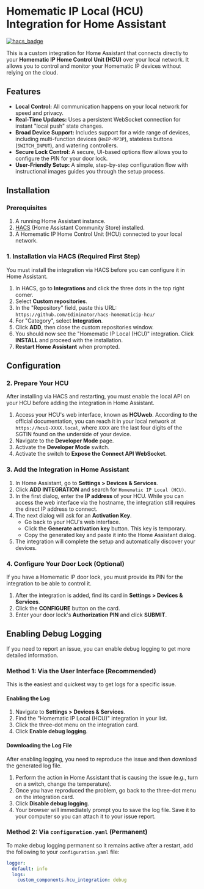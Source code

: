 # Homematic IP Local (HCU) Integration for Home Assistant

[![hacs_badge](https://img.shields.io/badge/HACS-Default-orange.svg)](https://github.com/hacs/integration)

This is a custom integration for Home Assistant that connects directly to your **Homematic IP Home Control Unit (HCU)** over your local network. It allows you to control and monitor your Homematic IP devices without relying on the cloud.

## Features

* **Local Control:** All communication happens on your local network for speed and privacy.
* **Real-Time Updates:** Uses a persistent WebSocket connection for instant "local push" state changes.
* **Broad Device Support:** Includes support for a wide range of devices, including multi-function devices (`HmIP-MP3P`), stateless buttons (`SWITCH_INPUT`), and watering controllers.
* **Secure Lock Control:** A secure, UI-based options flow allows you to configure the PIN for your door lock.
* **User-Friendly Setup:** A simple, step-by-step configuration flow with instructional images guides you through the setup process.

## Installation

### Prerequisites

1.  A running Home Assistant instance.
2.  [HACS](https://hacs.xyz/) (Home Assistant Community Store) installed.
3.  A Homematic IP Home Control Unit (HCU) connected to your local network.

### 1. Installation via HACS (Required First Step)

You must install the integration via HACS before you can configure it in Home Assistant.

1.  In HACS, go to **Integrations** and click the three dots in the top right corner.
2.  Select **Custom repositories**.
3.  In the "Repository" field, paste this URL: `https://github.com/Ediminator/hacs-homematicip-hcu/`
4.  For "Category", select **Integration**.
5.  Click **ADD**, then close the custom repositories window.
6.  You should now see the "Homematic IP Local (HCU)" integration. Click **INSTALL** and proceed with the installation.
7.  **Restart Home Assistant** when prompted.

## Configuration

### 2. Prepare Your HCU

After installing via HACS and restarting, you must enable the local API on your HCU before adding the integration in Home Assistant.

1.  Access your HCU's web interface, known as **HCUweb**. According to the official documentation, you can reach it in your local network at `https://hcu1-XXXX.local`, where `XXXX` are the last four digits of the SGTIN found on the underside of your device.
2.  Navigate to the **Developer Mode** page.
3.  Activate the **Developer Mode** switch.
4.  Activate the switch to **Expose the Connect API WebSocket**.

### 3. Add the Integration in Home Assistant

1.  In Home Assistant, go to **Settings > Devices & Services**.
2.  Click **ADD INTEGRATION** and search for `Homematic IP Local (HCU)`.
3.  In the first dialog, enter the **IP address** of your HCU. While you can access the web interface via the hostname, the integration still requires the direct IP address to connect.
4.  The next dialog will ask for an **Activation Key**.
    * Go back to your HCU's web interface.
    * Click the **Generate activation key** button. This key is temporary.
    * Copy the generated key and paste it into the Home Assistant dialog.
5.  The integration will complete the setup and automatically discover your devices.

### 4. Configure Your Door Lock (Optional)

If you have a Homematic IP door lock, you must provide its PIN for the integration to be able to control it.

1.  After the integration is added, find its card in **Settings > Devices & Services**.
2.  Click the **CONFIGURE** button on the card.
3.  Enter your door lock's **Authorization PIN** and click **SUBMIT**.

## Enabling Debug Logging

If you need to report an issue, you can enable debug logging to get more detailed information.

### Method 1: Via the User Interface (Recommended)

This is the easiest and quickest way to get logs for a specific issue.

#### Enabling the Log

1.  Navigate to **Settings > Devices & Services**.
2.  Find the "Homematic IP Local (HCU)" integration in your list.
3.  Click the three-dot menu on the integration card.
4.  Click **Enable debug logging**.

#### Downloading the Log File

After enabling logging, you need to reproduce the issue and then download the generated log file.

1.  Perform the action in Home Assistant that is causing the issue (e.g., turn on a switch, change the temperature).
2.  Once you have reproduced the problem, go back to the three-dot menu on the integration card.
3.  Click **Disable debug logging**.
4.  Your browser will immediately prompt you to save the log file. Save it to your computer so you can attach it to your issue report.

### Method 2: Via `configuration.yaml` (Permanent)

To make debug logging permanent so it remains active after a restart, add the following to your `configuration.yaml` file:

```yaml
logger:
  default: info
  logs:
    custom_components.hcu_integration: debug
```
